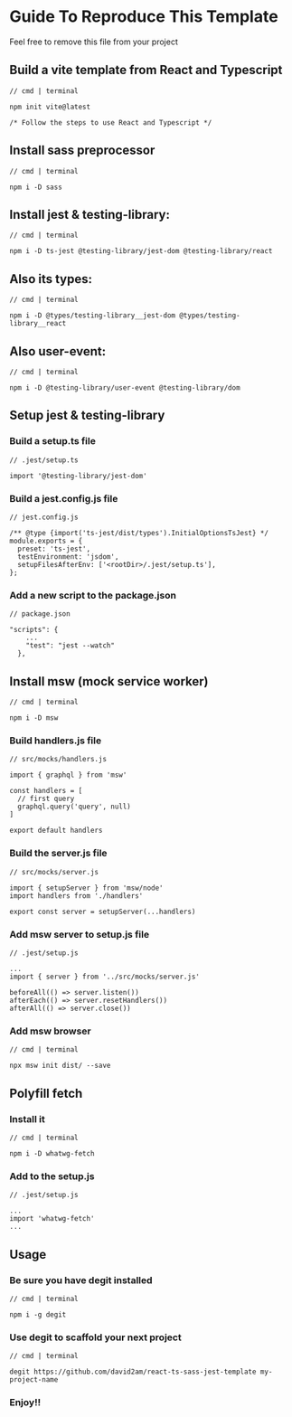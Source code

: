 # Guide To Reproduce This Template

Feel free to remove this file from your project

## Build a vite template from React and Typescript
```
// cmd | terminal

npm init vite@latest

/* Follow the steps to use React and Typescript */
```

## Install sass preprocessor
```
// cmd | terminal

npm i -D sass
```


## Install jest & testing-library:
```
// cmd | terminal

npm i -D ts-jest @testing-library/jest-dom @testing-library/react
```

## Also its types:
```
// cmd | terminal

npm i -D @types/testing-library__jest-dom @types/testing-library__react
```

## Also user-event:
```
// cmd | terminal

npm i -D @testing-library/user-event @testing-library/dom   
```


## Setup jest & testing-library

### Build a setup.ts file
```
// .jest/setup.ts

import '@testing-library/jest-dom'
```

### Build a jest.config.js file
```
// jest.config.js

/** @type {import('ts-jest/dist/types').InitialOptionsTsJest} */
module.exports = {
  preset: 'ts-jest',
  testEnvironment: 'jsdom',
  setupFilesAfterEnv: ['<rootDir>/.jest/setup.ts'],
};
```

### Add a new script to the package.json
```
// package.json

"scripts": {
    ...
    "test": "jest --watch"
  },
```

## Install msw (mock service worker)
```
// cmd | terminal

npm i -D msw
```

### Build handlers.js file
```
// src/mocks/handlers.js

import { graphql } from 'msw'

const handlers = [
  // first query
  graphql.query('query', null)
]

export default handlers
```

### Build the server.js file
```
// src/mocks/server.js

import { setupServer } from 'msw/node'
import handlers from './handlers'

export const server = setupServer(...handlers)
```

### Add msw server to setup.js file
```
// .jest/setup.js

...
import { server } from '../src/mocks/server.js'

beforeAll(() => server.listen())
afterEach(() => server.resetHandlers())
afterAll(() => server.close())
```

### Add msw browser
```
// cmd | terminal

npx msw init dist/ --save
```

## Polyfill fetch

### Install it
```
// cmd | terminal

npm i -D whatwg-fetch
```

### Add to the setup.js
```
// .jest/setup.js

...
import 'whatwg-fetch'
...
```

## Usage

### Be sure you have degit installed
```
// cmd | terminal

npm i -g degit
```

### Use degit to scaffold your next project
```
// cmd | terminal

degit https://github.com/david2am/react-ts-sass-jest-template my-project-name
```

### Enjoy!!